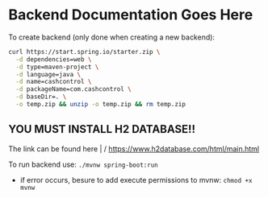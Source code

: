 # Backend Documentation Goes Here

To create backend (only done when creating a new backend): 

```bash
curl https://start.spring.io/starter.zip \
  -d dependencies=web \
  -d type=maven-project \
  -d language=java \
  -d name=cashcontrol \
  -d packageName=com.cashcontrol \
  -d baseDir=. \
  -o temp.zip && unzip -o temp.zip && rm temp.zip
```
## YOU MUST INSTALL H2 DATABASE!!
The link can be found here 
 |
 \/
https://www.h2database.com/html/main.html



To run backend use: `./mvnw spring-boot:run`
 - if error occurs, besure to add execute permissions to mvnw: `chmod +x mvnw`

